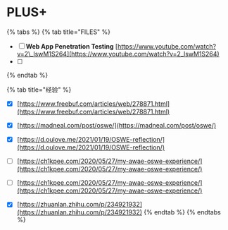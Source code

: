 # PLUS+

{% tabs %}
{% tab title="FILES" %}
* [ ] **Web App Penetration Testing**   [https://www.youtube.com/watch?v=2\_lswM1S264](https://www.youtube.com/watch?v=2_lswM1S264)
* [ ] 
{% endtab %}

{% tab title="经验" %}
* [x] [https://www.freebuf.com/articles/web/278871.html](https://www.freebuf.com/articles/web/278871.html)
* [x] [https://madneal.com/post/oswe/](https://madneal.com/post/oswe/)
* [x] [https://d.oulove.me/2021/01/19/OSWE-reflection/](https://d.oulove.me/2021/01/19/OSWE-reflection/)
* [ ] [https://ch1kpee.com/2020/05/27/my-awae-oswe-experience/](https://ch1kpee.com/2020/05/27/my-awae-oswe-experience/)
* [ ] [https://ch1kpee.com/2020/05/27/my-awae-oswe-experience/](https://ch1kpee.com/2020/05/27/my-awae-oswe-experience/)
* [x] [https://zhuanlan.zhihu.com/p/234921932](https://zhuanlan.zhihu.com/p/234921932)
{% endtab %}
{% endtabs %}

